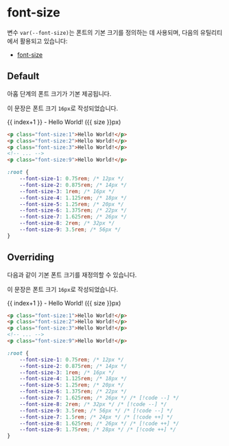 <script setup>
import ExampleSection from "../components/ExampleSection.vue"
const fontSizes = [12, 14, 16, 18, 20, 22, 26, 32, 56]
const overridedSizes = [12, 14, 16, 18, 20, 22, 24, 26, 28]
</script>

# font-size

변수 `var(--font-size)`는 폰트의 기본 크기를 정의하는 데 사용되며, 다음의 유틸리티에서 활용되고 있습니다:

-   [font-size](../utility/font/font-size.md)

## Default

아홉 단계의 폰트 크기가 기본 제공됩니다.

<ExampleSection>
<div class="w:full">
    <p class="mt:0">이 문장은 폰트 크기 <code>16px</code>로 작성되었습니다.</p>
    <div v-for="size, index of fontSizes"
        :class="`font-size:${index+1}`">
        {{ index+1 }} - Hello World! ({{ size }}px)
    </div>
</div>
</ExampleSection>

```html
<p class="font-size:1">Hello World!</p>
<p class="font-size:2">Hello World!</p>
<p class="font-size:3">Hello World!</p>
<!-- ... -->
<p class="font-size:9">Hello World!</p>
```

```css
:root {
    --font-size-1: 0.75rem; /* 12px */
    --font-size-2: 0.875rem; /* 14px */
    --font-size-3: 1rem; /* 16px */
    --font-size-4: 1.125rem; /* 18px */
    --font-size-5: 1.25rem; /* 20px */
    --font-size-6: 1.375rem; /* 22px */
    --font-size-7: 1.625rem; /* 26px */
    --font-size-8: 2rem; /* 32px */
    --font-size-9: 3.5rem; /* 56px */
}
```

## Overriding

다음과 같이 기본 폰트 크기를 재정의할 수 있습니다.

<ExampleSection>
<div class="w:full">
    <p class="mt:0">이 문장은 폰트 크기 <code>16px</code>로 작성되었습니다.</p>
    <div v-for="size, index of overridedSizes"
        :style="`font-size:${size}px`">
        {{ index+1 }} - Hello World! ({{ size }}px)
    </div>
</div>
</ExampleSection>

```html
<p class="font-size:1">Hello World!</p>
<p class="font-size:2">Hello World!</p>
<p class="font-size:3">Hello World!</p>
<!-- ... -->
<p class="font-size:9">Hello World!</p>
```

```css
:root {
    --font-size-1: 0.75rem; /* 12px */
    --font-size-2: 0.875rem; /* 14px */
    --font-size-3: 1rem; /* 16px */
    --font-size-4: 1.125rem; /* 18px */
    --font-size-5: 1.25rem; /* 20px */
    --font-size-6: 1.375rem; /* 22px */
    --font-size-7: 1.625rem; /* 26px */ /* [!code --] */
    --font-size-8: 2rem; /* 32px */ /* [!code --] */
    --font-size-9: 3.5rem; /* 56px */ /* [!code --] */
    --font-size-7: 1.5rem; /* 24px */ /* [!code ++] */
    --font-size-8: 1.625rem; /* 26px */ /* [!code ++] */
    --font-size-9: 1.75rem; /* 28px */ /* [!code ++] */
}
```

